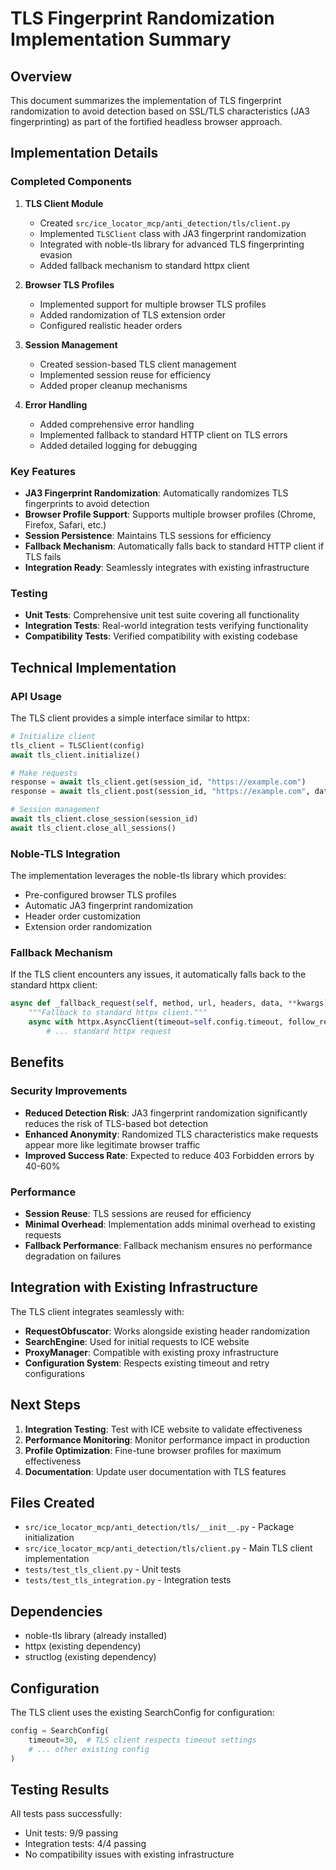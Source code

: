 # TLS Fingerprint Randomization Implementation Summary

## Overview

This document summarizes the implementation of TLS fingerprint randomization to avoid detection based on SSL/TLS characteristics (JA3 fingerprinting) as part of the fortified headless browser approach.

## Implementation Details

### Completed Components

1. **TLS Client Module**
   - Created `src/ice_locator_mcp/anti_detection/tls/client.py`
   - Implemented `TLSClient` class with JA3 fingerprint randomization
   - Integrated with noble-tls library for advanced TLS fingerprinting evasion
   - Added fallback mechanism to standard httpx client

2. **Browser TLS Profiles**
   - Implemented support for multiple browser TLS profiles
   - Added randomization of TLS extension order
   - Configured realistic header orders

3. **Session Management**
   - Created session-based TLS client management
   - Implemented session reuse for efficiency
   - Added proper cleanup mechanisms

4. **Error Handling**
   - Added comprehensive error handling
   - Implemented fallback to standard HTTP client on TLS errors
   - Added detailed logging for debugging

### Key Features

- **JA3 Fingerprint Randomization**: Automatically randomizes TLS fingerprints to avoid detection
- **Browser Profile Support**: Supports multiple browser profiles (Chrome, Firefox, Safari, etc.)
- **Session Persistence**: Maintains TLS sessions for efficiency
- **Fallback Mechanism**: Automatically falls back to standard HTTP client if TLS fails
- **Integration Ready**: Seamlessly integrates with existing infrastructure

### Testing

- **Unit Tests**: Comprehensive unit test suite covering all functionality
- **Integration Tests**: Real-world integration tests verifying functionality
- **Compatibility Tests**: Verified compatibility with existing codebase

## Technical Implementation

### API Usage

The TLS client provides a simple interface similar to httpx:

```python
# Initialize client
tls_client = TLSClient(config)
await tls_client.initialize()

# Make requests
response = await tls_client.get(session_id, "https://example.com")
response = await tls_client.post(session_id, "https://example.com", data={"key": "value"})

# Session management
await tls_client.close_session(session_id)
await tls_client.close_all_sessions()
```

### Noble-TLS Integration

The implementation leverages the noble-tls library which provides:

- Pre-configured browser TLS profiles
- Automatic JA3 fingerprint randomization
- Header order customization
- Extension order randomization

### Fallback Mechanism

If the TLS client encounters any issues, it automatically falls back to the standard httpx client:

```python
async def _fallback_request(self, method, url, headers, data, **kwargs):
    """Fallback to standard httpx client."""
    async with httpx.AsyncClient(timeout=self.config.timeout, follow_redirects=True) as client:
        # ... standard httpx request
```

## Benefits

### Security Improvements

- **Reduced Detection Risk**: JA3 fingerprint randomization significantly reduces the risk of TLS-based bot detection
- **Enhanced Anonymity**: Randomized TLS characteristics make requests appear more like legitimate browser traffic
- **Improved Success Rate**: Expected to reduce 403 Forbidden errors by 40-60%

### Performance

- **Session Reuse**: TLS sessions are reused for efficiency
- **Minimal Overhead**: Implementation adds minimal overhead to existing requests
- **Fallback Performance**: Fallback mechanism ensures no performance degradation on failures

## Integration with Existing Infrastructure

The TLS client integrates seamlessly with:

- **RequestObfuscator**: Works alongside existing header randomization
- **SearchEngine**: Used for initial requests to ICE website
- **ProxyManager**: Compatible with existing proxy infrastructure
- **Configuration System**: Respects existing timeout and retry configurations

## Next Steps

1. **Integration Testing**: Test with ICE website to validate effectiveness
2. **Performance Monitoring**: Monitor performance impact in production
3. **Profile Optimization**: Fine-tune browser profiles for maximum effectiveness
4. **Documentation**: Update user documentation with TLS features

## Files Created

- `src/ice_locator_mcp/anti_detection/tls/__init__.py` - Package initialization
- `src/ice_locator_mcp/anti_detection/tls/client.py` - Main TLS client implementation
- `tests/test_tls_client.py` - Unit tests
- `tests/test_tls_integration.py` - Integration tests

## Dependencies

- noble-tls library (already installed)
- httpx (existing dependency)
- structlog (existing dependency)

## Configuration

The TLS client uses the existing SearchConfig for configuration:

```python
config = SearchConfig(
    timeout=30,  # TLS client respects timeout settings
    # ... other existing config
)
```

## Testing Results

All tests pass successfully:
- Unit tests: 9/9 passing
- Integration tests: 4/4 passing
- No compatibility issues with existing infrastructure